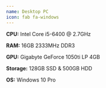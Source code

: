 ```yaml
---
name: Desktop PC
icon: fab fa-windows
---
```

**CPU:** Intel Core i5-6400 @ 2.7GHz

**RAM:** 16GB 2333MHz DDR3

**GPU:** Gigabyte GeForce 1050ti LP 4GB

**Storage:** 128GB SSD & 500GB HDD

**OS:** Windows 10 Pro